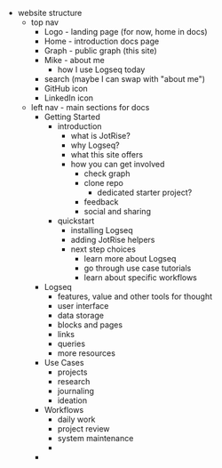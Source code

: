 - website structure
	- top nav
		- Logo - landing page (for now, home in docs)
		- Home - introduction docs page
		- Graph - public graph (this site)
		- Mike - about me
			- how I use Logseq today
		- search (maybe I can swap with "about me")
		- GitHub icon
		- LinkedIn icon
	- left nav - main sections for docs
		- Getting Started
			- introduction
				- what is JotRise?
				- why Logseq?
				- what this site offers
				- how you can get involved
					- check graph
					- clone repo
						- dedicated starter project?
					- feedback
					- social and sharing
			- quickstart
				- installing Logseq
				- adding JotRise helpers
				- next step choices
					- learn more about Logseq
					- go through use case tutorials
					- learn about specific workflows
		- Logseq
			- features, value and other tools for thought
			- user interface
			- data storage
			- blocks and pages
			- links
			- queries
			- more resources
		- Use Cases
			- projects
			- research
			- journaling
			- ideation
		- Workflows
			- daily work
			- project review
			- system maintenance
			-
		-